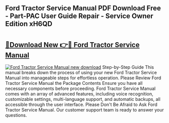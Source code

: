 ## Ford Tractor Service Manual PDF Download Free - Part-PAC User Guide Repair - Service Owner Edition xH6QD

# <h2><a href="http://bc29640.oget.top/?id=Ford+Tractor+Service+Manual">🔗Download New 👉🔴 Ford Tractor Service Manual</a></h2>

[![Ford Tractor Service Manual new download](https://i.imgur.com/5g1atiW.png)](http://bc29640.oget.top/?id=Ford+Tractor+Service+Manual)
Step-by-Step Guide This manual breaks down the process of using your new Ford Tractor Service Manual into manageable steps for effortless operation. Please Review Ford Tractor Service Manual the Package Contents Ensure you have all necessary components before proceeding. Ford Tractor Service Manual comes with an array of advanced features, including voice recognition, customizable settings, multi-language support, and automatic backups, all accessible through the user interface. Please Don't Be Afraid to Ask Ford Tractor Service Manual. Our customer support team is ready to answer your questions.
